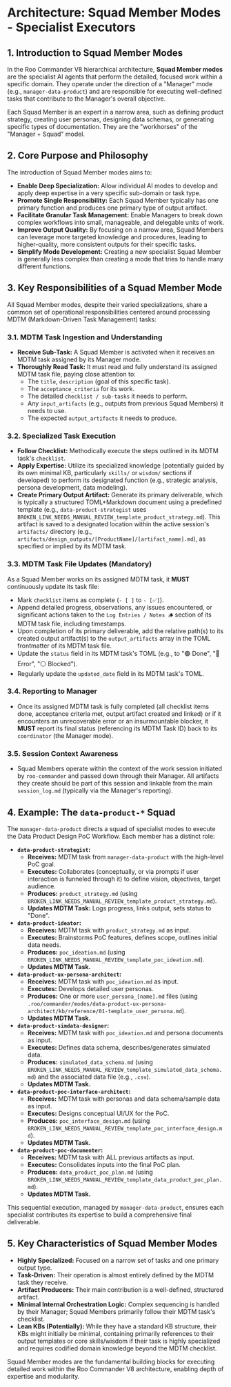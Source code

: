 # Architecture: Squad Member Modes - Specialist Executors

## 1. Introduction to Squad Member Modes

In the Roo Commander V8 hierarchical architecture, **Squad Member modes** are the specialist AI agents that perform the detailed, focused work within a specific domain. They operate under the direction of a "Manager" mode (e.g., `manager-data-product`) and are responsible for executing well-defined tasks that contribute to the Manager's overall objective.

Each Squad Member is an expert in a narrow area, such as defining product strategy, creating user personas, designing data schemas, or generating specific types of documentation. They are the "workhorses" of the "Manager + Squad" model.

## 2. Core Purpose and Philosophy

The introduction of Squad Member modes aims to:

*   **Enable Deep Specialization:** Allow individual AI modes to develop and apply deep expertise in a very specific sub-domain or task type.
*   **Promote Single Responsibility:** Each Squad Member typically has one primary function and produces one primary type of output artifact.
*   **Facilitate Granular Task Management:** Enable Managers to break down complex workflows into small, manageable, and delegable units of work.
*   **Improve Output Quality:** By focusing on a narrow area, Squad Members can leverage more targeted knowledge and procedures, leading to higher-quality, more consistent outputs for their specific tasks.
*   **Simplify Mode Development:** Creating a new specialist Squad Member is generally less complex than creating a mode that tries to handle many different functions.

## 3. Key Responsibilities of a Squad Member Mode

All Squad Member modes, despite their varied specializations, share a common set of operational responsibilities centered around processing MDTM (Markdown-Driven Task Management) tasks:

### 3.1. MDTM Task Ingestion and Understanding
*   **Receive Sub-Task:** A Squad Member is activated when it receives an MDTM task assigned by its Manager mode.
*   **Thoroughly Read Task:** It must read and fully understand its assigned MDTM task file, paying close attention to:
    *   The `title`, `description` (goal of this specific task).
    *   The `acceptance_criteria` for its work.
    *   The detailed `checklist / sub-tasks` it needs to perform.
    *   Any `input_artifacts` (e.g., outputs from previous Squad Members) it needs to use.
    *   The expected `output_artifacts` it needs to produce.

### 3.2. Specialized Task Execution
*   **Follow Checklist:** Methodically execute the steps outlined in its MDTM task's `checklist`.
*   **Apply Expertise:** Utilize its specialized knowledge (potentially guided by its own minimal KB, particularly `skills/` or `wisdom/` sections if developed) to perform its designated function (e.g., strategic analysis, persona development, data modeling).
*   **Create Primary Output Artifact:** Generate its primary deliverable, which is typically a structured TOML+Markdown document using a predefined template (e.g., `data-product-strategist` uses `BROKEN_LINK_NEEDS_MANUAL_REVIEW_template_product_strategy.md`). This artifact is saved to a designated location within the active session's `artifacts/` directory (e.g., `artifacts/design_outputs/[ProductName]/[artifact_name].md`), as specified or implied by its MDTM task.

### 3.3. MDTM Task File Updates (Mandatory)
As a Squad Member works on its assigned MDTM task, it **MUST** continuously update its task file:
*   Mark `checklist` items as complete (`- [ ]` to `- [✅]`).
*   Append detailed progress, observations, any issues encountered, or significant actions taken to the `Log Entries / Notes 🪵` section of its MDTM task file, including timestamps.
*   Upon completion of its primary deliverable, add the relative path(s) to its created output artifact(s) to the `output_artifacts` array in the TOML frontmatter of its MDTM task file.
*   Update the `status` field in its MDTM task's TOML (e.g., to "🟢 Done", "🔴 Error", "⚪ Blocked").
*   Regularly update the `updated_date` field in its MDTM task's TOML.

### 3.4. Reporting to Manager
*   Once its assigned MDTM task is fully completed (all checklist items done, acceptance criteria met, output artifact created and linked) or if it encounters an unrecoverable error or an insurmountable blocker, it **MUST** report its final status (referencing its MDTM Task ID) back to its `coordinator` (the Manager mode).

### 3.5. Session Context Awareness
*   Squad Members operate within the context of the work session initiated by `roo-commander` and passed down through their Manager. All artifacts they create should be part of this session and linkable from the main `session_log.md` (typically via the Manager's reporting).

## 4. Example: The `data-product-*` Squad

The `manager-data-product` directs a squad of specialist modes to execute the Data Product Design PoC Workflow. Each member has a distinct role:

*   **`data-product-strategist`:**
    *   **Receives:** MDTM task from `manager-data-product` with the high-level PoC goal.
    *   **Executes:** Collaborates (conceptually, or via prompts if user interaction is funneled through it) to define vision, objectives, target audience.
    *   **Produces:** `product_strategy.md` (using `BROKEN_LINK_NEEDS_MANUAL_REVIEW_template_product_strategy.md`).
    *   **Updates MDTM Task:** Logs progress, links output, sets status to "Done".
*   **`data-product-ideator`:**
    *   **Receives:** MDTM task with `product_strategy.md` as input.
    *   **Executes:** Brainstorms PoC features, defines scope, outlines initial data needs.
    *   **Produces:** `poc_ideation.md` (using `BROKEN_LINK_NEEDS_MANUAL_REVIEW_template_poc_ideation.md`).
    *   **Updates MDTM Task.**
*   **`data-product-ux-persona-architect`:**
    *   **Receives:** MDTM task with `poc_ideation.md` as input.
    *   **Executes:** Develops detailed user personas.
    *   **Produces:** One or more `user_persona_[name].md` files (using `.roo/commander/modes/data-product-ux-persona-architect/kb/reference/01-template_user_persona.md`).
    *   **Updates MDTM Task.**
*   **`data-product-simdata-designer`:**
    *   **Receives:** MDTM task with `poc_ideation.md` and persona documents as input.
    *   **Executes:** Defines data schema, describes/generates simulated data.
    *   **Produces:** `simulated_data_schema.md` (using `BROKEN_LINK_NEEDS_MANUAL_REVIEW_template_simulated_data_schema.md`) and the associated data file (e.g., `.csv`).
    *   **Updates MDTM Task.**
*   **`data-product-poc-interface-architect`:**
    *   **Receives:** MDTM task with personas and data schema/sample data as input.
    *   **Executes:** Designs conceptual UI/UX for the PoC.
    *   **Produces:** `poc_interface_design.md` (using `BROKEN_LINK_NEEDS_MANUAL_REVIEW_template_poc_interface_design.md`).
    *   **Updates MDTM Task.**
*   **`data-product-poc-documenter`:**
    *   **Receives:** MDTM task with ALL previous artifacts as input.
    *   **Executes:** Consolidates inputs into the final PoC plan.
    *   **Produces:** `data_product_poc_plan.md` (using `BROKEN_LINK_NEEDS_MANUAL_REVIEW_template_data_product_poc_plan.md`).
    *   **Updates MDTM Task.**

This sequential execution, managed by `manager-data-product`, ensures each specialist contributes its expertise to build a comprehensive final deliverable.

## 5. Key Characteristics of Squad Member Modes

*   **Highly Specialized:** Focused on a narrow set of tasks and one primary output type.
*   **Task-Driven:** Their operation is almost entirely defined by the MDTM task they receive.
*   **Artifact Producers:** Their main contribution is a well-defined, structured artifact.
*   **Minimal Internal Orchestration Logic:** Complex sequencing is handled by their Manager; Squad Members primarily follow their MDTM task's checklist.
*   **Lean KBs (Potentially):** While they have a standard KB structure, their KBs might initially be minimal, containing primarily references to their output templates or core skills/wisdom if their task is highly specialized and requires codified domain knowledge beyond the MDTM checklist.

Squad Member modes are the fundamental building blocks for executing detailed work within the Roo Commander V8 architecture, enabling depth of expertise and modularity.